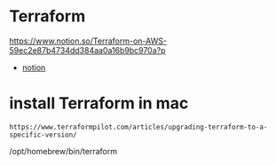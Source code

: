 # Terraform 
https://www.notion.so/Terraform-on-AWS-59ec2e87b4734dd384aa0a16b9bc970a?p

- [notion](https://www.notion.so/Terraform-on-AWS-59ec2e87b4734dd384aa0a16b9bc970a?pvs=4
)

# install Terraform in mac 
```t
https://www.terraformpilot.com/articles/upgrading-terraform-to-a-specific-version/
```


/opt/homebrew/bin/terraform